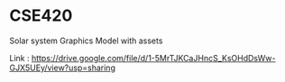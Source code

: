 # CSE420

Solar system Graphics Model with assets

Link : https://drive.google.com/file/d/1-5MrTJKCaJHncS_KsOHdDsWw-GJX5UEy/view?usp=sharing
